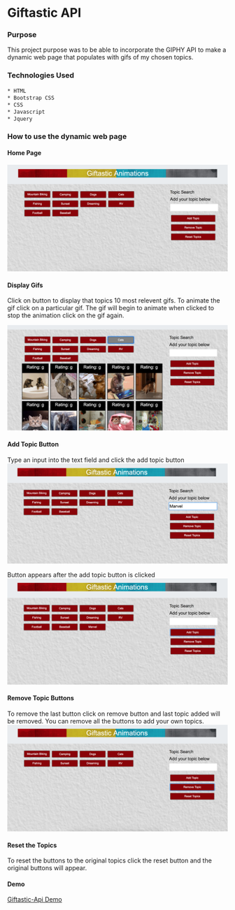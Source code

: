 # Giftastic API

### Purpose

This project purpose was to be able to incorporate the GIPHY API to make a dynamic web page that populates with gifs of my chosen topics. 

### Technologies Used

    * HTML
    * Bootstrap CSS
    * CSS
    * Javascript
    * Jquery

### How to use the dynamic web page

#### Home Page

![Home](assets/screenshots/home.png)

#### Display Gifs

Click on button to display that topics 10 most relevent gifs. To animate the gif click on a particular gif. The gif will begin to animate when clicked to stop the animation click on the gif again.

![Display Gifs](assets/screenshots/displayGifs.png)

#### Add Topic Button

Type an input into the text field and click the add topic button
![Add Topic](assets/screenshots/addTopic.png)

Button appears after the add topic button is clicked
![Add Topic Button](assets/screenshots/addTopicBtn.png)

#### Remove Topic Buttons

To remove the last button click on remove button and last topic added will be removed. You can remove all the buttons to add your own topics.
![Remove Topic](assets/screenshots/removeTopic.png)

#### Reset the Topics

To reset the buttons to the original topics click the reset button and the original buttons will appear.

#### Demo

[Giftastic-Api Demo](https://jterry149.github.io/Giftastic-Api/)

